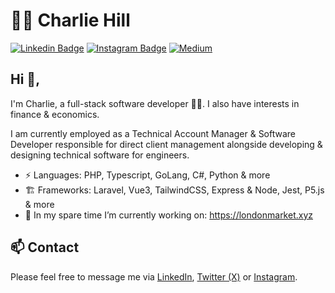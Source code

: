 # 👨‍💻 Charlie Hill  
[![Linkedin Badge](https://img.shields.io/badge/LinkedIn-0077B5?style=for-the-badge&logo=linkedin&logoColor=white&link=https://www.linkedin.com/in/charliehilluk/)](https://www.linkedin.com/in/charliehilluk/)
[![Instagram Badge](https://img.shields.io/badge/Instagram-E4405F?style=for-the-badge&logo=instagram&logoColor=white)](https://www.instagram.com/realcharliehill/)
[![Medium](https://img.shields.io/badge/Medium-%23000000.svg?logo=medium&logoColor=white)](https://medium.com/@RealCharlie)
<!--[![Twitter Badge](https://img.shields.io/badge/Twitter-1DA1F2?style=for-the-badge&logo=twitter&logoColor=white)](https://twitter.com/charliehillreal)-->

## Hi 👋, 
I'm Charlie, a full-stack software developer 👨‍💻. I also have interests in finance & economics.

I am currently employed as a Technical Account Manager & Software Developer responsible for direct client management alongside developing & designing technical software for engineers.

- ⚡ Languages: PHP, Typescript, GoLang, C#, Python & more
- 🏗️ Frameworks: Laravel, Vue3, TailwindCSS, Express & Node, Jest, P5.js & more
- 🔭 In my spare time I’m currently working on: https://londonmarket.xyz
<!-- - 💬 Ask me about: tech, memes, anime -->
<!-- - 🌱 I’m currently learning:  -->
<!-- - 👯 I’m looking to collaborate on:  -->
<!-- - 🤔 I’m looking for help with  -->
<!-- - 💬 Ask me about ... -->
<!-- - 📫 How to reach me: ... -->
<!-- - 😄 Pronouns: ... -->
<!-- - ⚡ Fun fact: ... -->


## 📫 Contact
Please feel free to message me via [LinkedIn](https://www.linkedin.com/in/charliehilluk/), [Twitter (X)](https://twitter.com/charliehillreal) or [Instagram](https://www.instagram.com/realcharliehill/).
